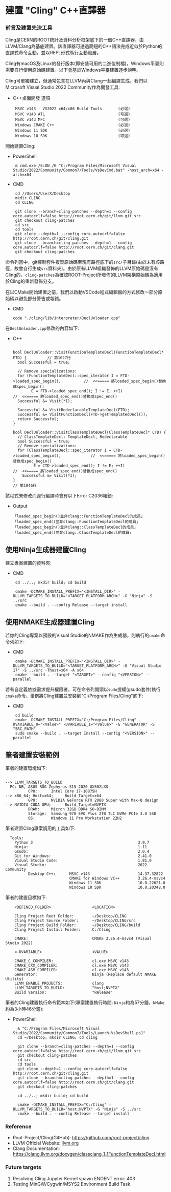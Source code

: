 
# 建置 "Cling" C++直譯器

### 前言及建置先決工具
Cling是CERN的ROOT統計及資料分析框架底下的一個C++直譯器，由LLVM/Clang為基底建置。該直譯器可透過簡短的C++語法完成近似於Python的直譯式命令互動，並以REPL形式執行互動殼層。

Cling有macOS及Linux的發行版本(即安裝可用的二進位制檔)，Windows平臺則需要自行使用原始碼建置。以下會基於Windows平臺建置逐步說明。

Cling可單獨建立，但通常包含在LLVM內與Clang一起編譯生成。我們以Microsoft Visual Studio 2022 Community作為開發工具:
 - C++桌面開發 選項
    ```
     MSVC v143 - VS2022 x64/x86 Build Tools       (必選)
     MSVC v143 ATL                                (可選)
     MSVC v143 MFC                                (可選)
     Windows CMAKE C++                            (必選)
     Windows 11 SDK                               (必選)
     Windows 10 SDK                               (可選)
    ```

開始建置Cling:
 - PowerShell
   ```
    & cmd.exe /E:ON /K "C:/Program Files/Microsoft Visual Studio/2022/Community/Common7/Tools/VsDevCmd.bat" -host_arch=x64 -arch=x64
   ```
 - CMD
   ```
    cd //Users/UserX/Desktop
    mkdir CLING
    cd CLING

    git clone --branch=cling-patches --depth=1 --config core.autocrlf=false http://root.cern.ch/git/llvm.git src
    git checkout cling-patches
    cd src
    cd tools
    git clone --depth=1 --config core.autocrlf=false http://root.cern.ch/git/cling.git
    git clone --branch=cling-patches --depth=1 --config core.autocrlf=false http://root.cern.ch/git/clang.git
    git checkout cling-patches
   ```

命令列當中，git控制套件複製原始碼至現有路徑底下的`src/`子目錄(由於未有該路徑，故會自行生成`src`資料夾)。由於原有LLVM組織發佈的LLVM原始碼是沒有Cling的，`cling-patches`為確認ROOT-Project所發佈的LLVM架構原始碼為適用於Cling的重新發佈分支。

在以CMake開始建置之前，我們以啟動VSCode程式編輯器的方式修改一部分原始碼以避免部分警告或報錯。
- CMD
  ```
  code "./cling/lib/interpreter/DeclUnloader.cpp"
  ```

在`DeclUnloader.cpp`修改的內容如下:
- C++
  ``` 

  bool DeclUnloader::VisitFunctionTemplateDecl(FunctionTemplateDecl* FTD) {         // 第1027行
    bool Successful = true;

    // Remove specializations:
    for (FunctionTemplateDecl::spec_iterator I = FTD->loaded_spec_begin(),          //  <<===== 將loaded_spec_begin()替換成spec_begin()
          E = FTD->loaded_spec_end(); I != E; ++I)                                  //  <<===== 將loaded_spec_end()替換成spec_end()
    Successful &= Visit(*I);

    Successful &= VisitRedeclarableTemplateDecl(FTD);
    Successful &= VisitFunctionDecl(FTD->getTemplatedDecl());
    return Successful;
  }

  bool DeclUnloader::VisitClassTemplateDecl(ClassTemplateDecl* CTD) {
    // ClassTemplateDecl: TemplateDecl, Redeclarable
    bool Successful = true;
    // Remove specializations:
    for (ClassTemplateDecl::spec_iterator I = CTD->loaded_spec_begin(),             //  <<===== 將loaded_spec_begin()替換成spec_begin()
           E = CTD->loaded_spec_end(); I != E; ++I)                                 //  <<===== 將loaded_spec_end()替換成spec_end()
      Successful &= Visit(*I);
  }                                                                                 // 第1046行
  ```

該程式未修改而逕行編譯時會有以下Error C2036報錯:
 - Output
    ```
    「loaded_spec_begin()並非clang::FunctionTemplateDecl的成員」
    「loaded_spec_end()並非clang::FunctionTemplateDecl的成員」
    「loaded_spec_begin()並非clang::ClassTemplateDecl的成員」
    「loaded_spec_end()並非clang::ClassTemplateDecl的成員」
    ```

## 使用Ninja生成器建置Cling

建立專案建置的資料夾:
 - CMD
   ```
    cd ../..; mkdir build; cd build

    cmake -DCMAKE_INSTALL_PREFIX="<INSTALL_DIR>" -DLLVM_TARGETS_TO_BUILD="<TARGET_PLATFORM_ARCH>" -G "Ninja" -S ../src
    cmake --build . --config Release --target install 
   ```
## 使用NMAKE生成器建置Cling

若你的Cling專案以預設的Visual Studio的NMAKE作為生成器，則執行的`cmake`命令列如下:
 - CMD
   ```
    cmake -DCMAKE_INSTALL_PREFIX="<INSTALL_DIR>" -DLLVM_TARGETS_TO_BUILD="<TARGET_PLATFORM_ARCH>" -G "Visual Studio 17" -S ../src -Thost=x64 -A x64
    cmake --build . --target "<TARGET>" --config "<VERSION>" --parallel
   ```
若有自定義依據需求提升權限者，可在命令列開頭以`sudo`提權(gsudo套件)執行`cmake`命令。舉例將Cling建置並安裝到"C:/Program Files/Cling"底下:
 - CMD
   ```
    cd build
    cmake -DCMAKE_INSTALL_PREFIX="C:/Program Files/Cling" -DVARIABLE_0="<Value>" -DVARIABLE_1="<Value>" -G "GENERATOR" -S "SRC_PATH"
    sudo cmake --build . --target Install --config "<VERSION>" --parallel
   ```

## 筆者建置安裝範例

筆者的建置環境如下:
```
                                                                          --> LLVM_TARGETS_TO_BUILD
  PC: NB, ASUS ROG Zephyrus S15 2020 GX502LXS
          CPU:      Intel Core i7-10875H                                  --> x86_64; Host=x64;     Build_Target=x64
          GPU:      NVIDIA GeForce RTX 2080 Super with Max-Q design       --> NVIDIA CUDA GPU;      Build_Target=NVPTX
          DRAM:     Micron 32GB DDR4 SO-DIMM
          Storage:  Samsung 970 EVO Plus 2TB TLC NVMe PCIe 3.0 SSD
          OS:       Windows 11 Pro Workstation 22H2
```

筆者建置Cling專案調用的工具如下:
  ```
    Tools:
      Python 3                                              3.9.7
      Ninja:                                                1.11
      Gsudo:                                                2.0.4
      Git for Windows:                                      2.41.0
      Visual Studio Code:                                   1.81.0
      Visual Studio:                                        2022 Community 
            Desktop C++:      MSVC v143                     14.37.32822
                              CMAKE for Windows VC++        3.26.4-msvc4
                              Windows 11 SDK                10.0.22621.0
                              Windows 10 SDK                10.0.20348.0
  ```

筆者的建置目標如下:
  ```
      <DEFINED_FOLDER>                  <LOCATION>

      Cling Project Root Folder:        ~/Desktop/CLING
      Cling Project Source Folder:      ~/Desktop/CLING/src
      Cling Project Build Folder:       ~/Desktop/CLING/build
      Cling Project Install Folder:     C:/Cling
  ```
  ```
      CMAKE:                            CMAKE 3.26.4-msvc4 (Visual Studio 2022)

      <-DVARIABLE>                      <VALUE>

      CMAKE_C_COMPILER:                 cl.exe MSVC v143
      CMAKE_CXX_COMPILER:               cl.exe MSVC v143
      CMAKE_ASM_COMPILER:               cl.exe MSVC v143
      Generator:                        Ninja (Replace default NMAKE Utility)
      LLVM_ENABLE_PROJECTS:             clang
      LLVM_TARGETS_TO_BUILD:            "host;NVPTX"
      Build Version:                    "Release"
  ```

筆者的Cling建置執行命令範本如下(專案建置執行時間: `Ninja`約為57分鐘，`NMake`約為3小時46分鐘):

- PowerShell 
  ```
    & "C:/Program Files/Microsoft Visual Studio/2022/Community/Common7/Tools/Launch-VsDevShell.ps1"
    cd ~/Desktop; mkdir CLING; cd cling

    git clone --branch=cling-patches --depth=1 --config core.autocrlf=false http://root.cern.ch/git/llvm.git src
    git checkout cling-patches
    cd src
    cd tools
    git clone --depth=1 --config core.autocrlf=false http://root.cern.ch/git/cling.git
    git clone --branch=cling-patches --depth=1 --config core.autocrlf=false http://root.cern.ch/git/clang.git
    git checkout cling-patches

    cd ../..; mkdir build; cd build

    cmake -DCMAKE_INSTALL_PREFIX="C:/Cling" -DLLVM_TARGETS_TO_BUILD="host;NVPTX" -G "Ninja" -S ../src
    cmake --build . --config Release --target install
  ```

### Reference

- Root-Project/Cling(GitHub): https://github.com/root-project/cling
- LLVM Official Website: [llvm.org](https://llvm.org/)
- Clang Documentation: https://clang.llvm.org/doxygen/classclang_1_1FunctionTemplateDecl.html


### Future targets

  1. Resolving Cling Jupyter Kernel spawn ENOENT error: 403
  2. Testing MinGW/Cygwin/MSYS2 Environment Build Task